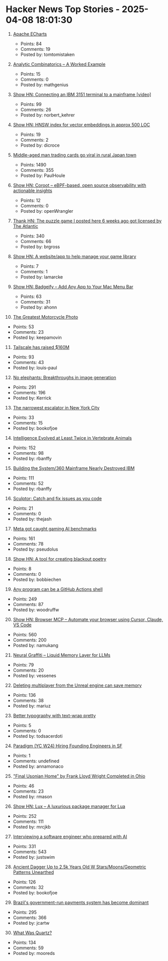 # Hacker News Top Stories - 2025-04-08 18:01:30

1. [Apache ECharts](https://echarts.apache.org/en/index.html)
   - Points: 84
   - Comments: 19
   - Posted by: tomtomistaken

2. [Analytic Combinatorics – A Worked Example](https://grossack.site/2025/04/08/analytic-combinatorics-example.html)
   - Points: 15
   - Comments: 0
   - Posted by: mathgenius

3. [Show HN: Connecting an IBM 3151 terminal to a mainframe [video]](https://www.youtube.com/watch?v=V14ac9cRi9Q)
   - Points: 99
   - Comments: 26
   - Posted by: norbert_kehrer

4. [Show HN: HNSW index for vector embeddings in approx 500 LOC](https://github.com/dicroce/hnsw)
   - Points: 19
   - Comments: 2
   - Posted by: dicroce

5. [Middle-aged man trading cards go viral in rural Japan town](https://www.tokyoweekender.com/entertainment/middle-aged-man-trading-cards-go-viral-in-japan/)
   - Points: 1490
   - Comments: 355
   - Posted by: PaulHoule

6. [Show HN: Coroot – eBPF-based, open source observability with actionable insights](https://github.com/coroot/coroot)
   - Points: 12
   - Comments: 0
   - Posted by: openWrangler

7. [Thank HN: The puzzle game I posted here 6 weeks ago got licensed by The Atlantic](https://www.theatlantic.com/games/bracket-city/)
   - Points: 340
   - Comments: 66
   - Posted by: brgross

8. [Show HN: A website/app to help manage your game library](https://gamenode.app)
   - Points: 7
   - Comments: 1
   - Posted by: lamarcke

9. [Show HN: Badgeify – Add Any App to Your Mac Menu Bar](https://badgeify.app/)
   - Points: 63
   - Comments: 31
   - Posted by: ahonn

10. [The Greatest Motorcycle Photo](https://www.life.com/arts-entertainment/the-greatest-motorcycle-photo-ever/)
   - Points: 53
   - Comments: 23
   - Posted by: keepamovin

11. [Tailscale has raised $160M](https://tailscale.com/blog/series-c)
   - Points: 93
   - Comments: 43
   - Posted by: louis-paul

12. [No elephants: Breakthroughs in image generation](https://www.oneusefulthing.org/p/no-elephants-breakthroughs-in-image)
   - Points: 291
   - Comments: 196
   - Posted by: Kerrick

13. [The narrowest escalator in New York City](https://www.doobybrain.com/blog/the-narrowest-escalator-in-new-york)
   - Points: 33
   - Comments: 15
   - Posted by: bookofjoe

14. [Intelligence Evolved at Least Twice in Vertebrate Animals](https://www.quantamagazine.org/intelligence-evolved-at-least-twice-in-vertebrate-animals-20250407/)
   - Points: 152
   - Comments: 98
   - Posted by: rbanffy

15. [Building the System/360 Mainframe Nearly Destroyed IBM](https://spectrum.ieee.org/building-the-system360-mainframe-nearly-destroyed-ibm)
   - Points: 111
   - Comments: 52
   - Posted by: rbanffy

16. [Sculptor: Catch and fix issues as you code](https://imbue.com/product/sculptor/)
   - Points: 21
   - Comments: 0
   - Posted by: thejash

17. [Meta got caught gaming AI benchmarks](https://www.theverge.com/meta/645012/meta-llama-4-maverick-benchmarks-gaming)
   - Points: 161
   - Comments: 78
   - Posted by: pseudolus

18. [Show HN: A tool for creating blackout poetry](https://bobbiec.github.io/blackout-poetry.html)
   - Points: 8
   - Comments: 0
   - Posted by: bobbiechen

19. [Any program can be a GitHub Actions shell](https://yossarian.net/til/post/any-program-can-be-a-github-actions-shell/)
   - Points: 249
   - Comments: 87
   - Posted by: woodruffw

20. [Show HN: Browser MCP – Automate your browser using Cursor, Claude, VS Code](https://browsermcp.io/)
   - Points: 560
   - Comments: 200
   - Posted by: namukang

21. [Neural Graffiti – Liquid Memory Layer for LLMs](https://github.com/babycommando/neuralgraffiti)
   - Points: 79
   - Comments: 20
   - Posted by: vessenes

22. [Deleting multiplayer from the Unreal engine can save memory](https://larstofus.com/2025/04/05/how-deleting-multiplayer-from-the-engine-can-save-memory/)
   - Points: 136
   - Comments: 38
   - Posted by: mariuz

23. [Better typography with text-wrap pretty](https://webkit.org/blog/16547/better-typography-with-text-wrap-pretty/)
   - Points: 5
   - Comments: 0
   - Posted by: todsacerdoti

24. [Paradigm (YC W24) Hiring Founding Engineers in SF](https://www.ycombinator.com/companies/paradigm/jobs/nFNWweP-founding-engineer)
   - Points: 1
   - Comments: undefined
   - Posted by: annamonaco

25. ["Final Usonian Home" by Frank Lloyd Wright Completed in Ohio](https://www.dezeen.com/2025/03/20/final-usonian-home-riverrock-frank-lloyd-wright-ohio-completed/?_hsenc=p2ANqtz--nulJz0XJo1E-jQIojcqaZmWjd0eXJ-oC35zKHYZb1UL94JLh6t_QI1k9lehp4fxwHKjPjkNeM-iQJihX705oJ-Maqyw&_hsmi=355439130)
   - Points: 46
   - Comments: 23
   - Posted by: rmason

26. [Show HN: Lux – A luxurious package manager for Lua](https://mrcjkb.dev/posts/2025-04-07-lux-announcement.html)
   - Points: 252
   - Comments: 111
   - Posted by: mrcjkb

27. [Interviewing a software engineer who prepared with AI](https://www.kapwing.com/blog/what-its-like-to-interview-a-software-engineer-preparing-with-ai/)
   - Points: 331
   - Comments: 543
   - Posted by: justswim

28. [Ancient Dagger Up to 2.5k Years Old W Stars/Moons/Geometric Patterns Unearthed](https://www.smithsonianmag.com/smart-news/metal-detectorists-unearth-ancient-dagger-decorated-with-tiny-stars-crescent-moons-and-geometric-patterns-180986369/)
   - Points: 126
   - Comments: 32
   - Posted by: bookofjoe

29. [Brazil's government-run payments system has become dominant](https://www.economist.com/the-americas/2025/04/03/brazils-government-run-payments-system-has-become-dominant)
   - Points: 295
   - Comments: 366
   - Posted by: jcartw

30. [What Was Quartz?](https://www.zachseward.com/what-was-quartz/)
   - Points: 134
   - Comments: 59
   - Posted by: mooreds


